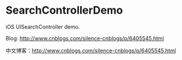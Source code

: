 # SearchControllerDemo

iOS UISearchController demo.

Blog: http://www.cnblogs.com/silence-cnblogs/p/6405545.html

中文博客：http://www.cnblogs.com/silence-cnblogs/p/6405545.html
